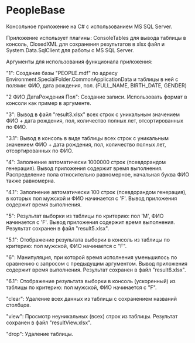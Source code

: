 # PeopleBase

Консольное приложение на C# с использованием MS SQL Server. 

Приложение использует плагины: ConsoleTables для вывода таблицы в консоль, ClosedXML для сохранения результатов в xlsx файл и System.Data.SqlClient для работы с MS SQL Server.

Аргументы для использования функционала приложения:

"1": Создание базы "PEOPLE.mdf" по адресу Environment.SpecialFolder.CommonApplicationData и таблицы в ней с полями: ФИО, дата рождения, пол. (FULL_NAME, BIRTH_DATE, GENDER)

"2 ФИО ДатаРождения Пол": Создание записи. Использовать формат в консоли как пример в аргументе.

"3": Вывод в файл "result3.xlsx" всех строк с уникальным значением ФИО + дата рождения, пол, количество полных лет, отсортированных по ФИО.

"3.1": Вывод в консоль в виде таблицы всех строк с уникальным значением ФИО + дата рождения, пол, количество полных лет, отсортированных по ФИО.                

"4": Заполнение автоматически 1000000 строк (псевдорандом генерация). Вывод приложения содержит время выполнения. Распределение пола относительно равномерное, начальная буква ФИО также равномерна.

"4.1": Заполнение автоматически 100 строк (псевдорандом генерация), в которых пол мужской и ФИО начинается с 'F'. Вывод приложения содержит время выполнения.

"5": Результат выборки из таблицы по критерию: пол 'M', ФИО начинается с 'F'. Вывод приложения содержит время выполнения. Результат сохранен в файл "result5.xlsx".

"5.1": Отображение результата выборки в консоль из таблицы по критерию: пол мужской, ФИО начинается с "F".

"6": Манипуляция, при которой время исполнения уменьшилось по сравнению с запросом с предыдущим аргументом. Вывод приложения содержит время выполнения. Результат сохранен в файл "result6.xlsx".

"6.1": Отображение результата выборки в консоль (ускоренный) из таблицы по критерию: пол мужской, ФИО начинается с "F". 

"clear": Удаление всех данных из таблицы с сохранением названий столбцов.

"view": Просмотр неуникальных (всех) строк из таблицы. Результат сохранен в файл "resultView.xlsx".

"drop": Удаление таблицы.
